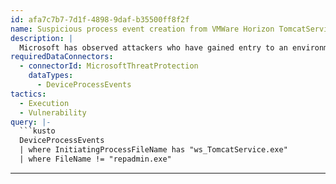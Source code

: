 ```yaml
---
id: afa7c7b7-7d1f-4898-9daf-b35500ff8f2f
name: Suspicious process event creation from VMWare Horizon TomcatService
description: |
  Microsoft has observed attackers who have gained entry to an environment via the Log4J vulnerability utilizing the ws_TomcatService.exe process to launch malicious processes.
requiredDataConnectors:
  - connectorId: MicrosoftThreatProtection
    dataTypes:
      - DeviceProcessEvents
tactics:
  - Execution
  - Vulnerability
query: |-
  ```kusto
  DeviceProcessEvents
  | where InitiatingProcessFileName has "ws_TomcatService.exe"
  | where FileName != "repadmin.exe"
  ```
---
```


